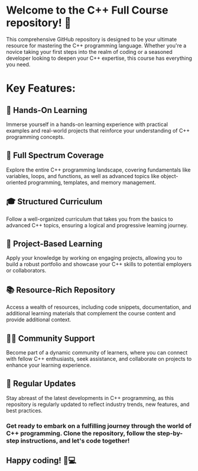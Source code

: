 # Welcome to the C++ Full Course repository! 🚀

This comprehensive GitHub repository is designed to be your ultimate resource for mastering the C++ programming language. Whether you're a novice taking your first steps into the realm of coding or a seasoned developer looking to deepen your C++ expertise, this course has everything you need.

# Key Features:

## 🔧 Hands-On Learning
Immerse yourself in a hands-on learning experience with practical examples and real-world projects that reinforce your understanding of C++ programming concepts.

## 🚀 Full Spectrum Coverage
Explore the entire C++ programming landscape, covering fundamentals like variables, loops, and functions, as well as advanced topics like object-oriented programming, templates, and memory management.

## 🎓 Structured Curriculum
Follow a well-organized curriculum that takes you from the basics to advanced C++ topics, ensuring a logical and progressive learning journey.

## 🚀 Project-Based Learning
Apply your knowledge by working on engaging projects, allowing you to build a robust portfolio and showcase your C++ skills to potential employers or collaborators.

## 📚 Resource-Rich Repository
Access a wealth of resources, including code snippets, documentation, and additional learning materials that complement the course content and provide additional context.

## 👩‍💻 Community Support
Become part of a dynamic community of learners, where you can connect with fellow C++ enthusiasts, seek assistance, and collaborate on projects to enhance your learning experience.

## 📅 Regular Updates
Stay abreast of the latest developments in C++ programming, as this repository is regularly updated to reflect industry trends, new features, and best practices.

### Get ready to embark on a fulfilling journey through the world of C++ programming. Clone the repository, follow the step-by-step instructions, and let's code together!

## Happy coding! 🚀💻

